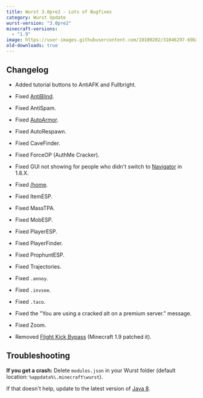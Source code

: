 ```yaml
---
title: Wurst 3.0pre2 - Lots of Bugfixes
category: Wurst Update
wurst-version: "3.0pre2"
minecraft-versions:
  - "1.9"
image: https://user-images.githubusercontent.com/10100202/31046297-69b388ac-a5f6-11e7-9b94-19c4dcfde1fb.jpg
old-downloads: true
---
```

## Changelog

- Added tutorial buttons to AntiAFK and Fullbright.

- Fixed [AntiBlind](https://wiki.wurstclient.net/antiblind).

- Fixed AntiSpam.

- Fixed [AutoArmor](https://wiki.wurstclient.net/autoarmor).

- Fixed AutoRespawn.

- Fixed CaveFinder.

- Fixed ForceOP (AuthMe Cracker).

- Fixed GUI not showing for people who didn't switch to [Navigator](https://wiki.wurstclient.net/navigator) in 1.8.X.

- Fixed [/home](https://wiki.wurstclient.net/home).

- Fixed ItemESP.

- Fixed MassTPA.

- Fixed MobESP.

- Fixed PlayerESP.

- Fixed PlayerFinder.

- Fixed ProphuntESP.

- Fixed Trajectories.

- Fixed `.annoy`.

- Fixed `.invsee`.

- Fixed `.taco`.

- Fixed the "You are using a cracked alt on a premium server." message.

- Fixed Zoom.

- Removed [Flight Kick Bypass](https://wiki.wurstclient.net/flight) (Minecraft 1.9 patched it).

## Troubleshooting

**If you get a crash:**
Delete `modules.json` in your Wurst folder (default location: `%appdata%\.minecraft\wurst`).

If that doesn't help, update to the latest version of [Java 8](https://java.com/download).
